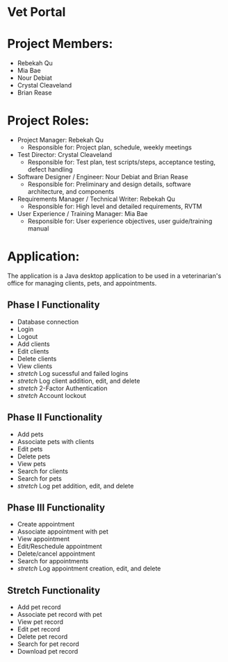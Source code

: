# Vet Portal

# Project Members:
- Rebekah Qu
- Mia Bae
- Nour Debiat
- Crystal Cleaveland
- Brian Rease

# Project Roles:
- Project Manager: Rebekah Qu
  - Responsible for: Project plan, schedule, weekly meetings
- Test Director: Crystal Cleaveland
  - Responsible for: Test plan, test scripts/steps, acceptance testing, defect handling
- Software Designer / Engineer: Nour Debiat and Brian Rease
  - Responsible for: Preliminary and design details, software architecture, and components
- Requirements Manager / Technical Writer: Rebekah Qu
  - Responsible for: High level and detailed requirements, RVTM
- User Experience / Training Manager: Mia Bae
  - Responsible for: User experience objectives, user guide/training manual
  
# Application:
The application is a Java desktop application to be used in a veterinarian's office for managing clients, pets, and appointments.
  
## Phase I Functionality
- Database connection
- Login
- Logout
- Add clients
- Edit clients
- Delete clients
- View clients
- *stretch* Log sucessful and failed logins
- *stretch* Log client addition, edit, and delete
- *stretch* 2-Factor Authentication
- *stretch* Account lockout
  
## Phase II Functionality
- Add pets 
- Associate pets with clients
- Edit pets
- Delete pets
- View pets
- Search for clients
- Search for pets
- *stretch* Log pet addition, edit, and delete
  
## Phase III Functionality
- Create appointment
- Associate appointment with pet
- View appointment
- Edit/Reschedule appointment
- Delete/cancel appointment
- Search for appointments
- *stretch* Log appointment creation, edit, and delete

## Stretch Functionality
- Add pet record
- Associate pet record with pet
- View pet record
- Edit pet record
- Delete pet record
- Search for pet record
- Download pet record
